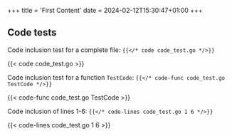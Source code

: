 +++
title = 'First Content'
date = 2024-02-12T15:30:47+01:00
+++
## Code tests

Code inclusion test for a complete file: `{{</* code code_test.go */>}}`

{{< code code_test.go >}}

Code inclusion test for a function `TestCode`: `{{</* code-func code_test.go TestCode */>}}`

{{< code-func code_test.go TestCode >}}

Code inclusion of lines 1-6: `{{</* code-lines code_test.go 1 6 */>}}`

{{< code-lines code_test.go 1 6 >}}
